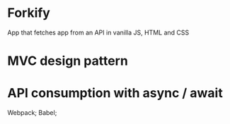 # Forkify
App that fetches app from an API in vanilla JS, HTML and CSS

# MVC design pattern

# API consumption with async / await
Webpack;
Babel;

